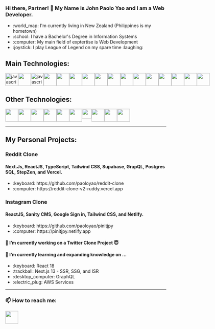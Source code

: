 ### Hi there, Partner! 👋 My Name is John Paolo Yao and I am a Web Developer.
<ul>
  <li>:world_map: I'm currently living in New Zealand (Philippines is my hometown)</li>
  <li>:school: I have a Bachelor's Degree in Information Systems</li>
  <li>:computer: My  main field of exptertise is Web Development</li>
  <li>:joystick: I play League of Legend on my spare time :laughing:</li>
</ul>

## Main Technologies:
<div style='display:flex'>
  <img src="https://ih1.redbubble.net/image.523773260.2241/flat,550x550,075,f.u4.jpg" alt="javascript" height="40" data-canonical-src="https://img.icons8.com/color/344/javascript--v1.png" height="40"  style="max-width: 100%;" />
  <img src="https://blog.jeremylikness.com/blog/2019-03-05_typescript-for-javascript-developers-by-refactoring-part-1-of-2/images/1.jpeg" height="40" style="max-width: 100%;" />
  <img src="https://logos-download.com/wp-content/uploads/2019/01/JavaScript_Logo.png" alt="javascript" height="40" data-canonical-src="https://img.icons8.com/color/344/javascript--v1.png" height="40" style="max-width: 100%;" />
  <img src="https://opencollective-production.s3.us-west-1.amazonaws.com/ada636e0-395b-11ea-8ab7-b3f0317bbc7c.png" style="max-width: 100%;" height="40" />
  <img src="https://logos-download.com/wp-content/uploads/2017/07/HTML5_badge.png" style="max-width: 100%;" height="40" />
  <img src="https://cdn.freebiesupply.com/logos/large/2x/css3-logo-png-transparent.png" style="max-width: 100%;" height="40" />
  <img src="https://e7.pngegg.com/pngimages/662/163/png-clipart-jquery-logo-web-development-jquery-ui-javascript-computer-icons-jqlogo-emblem-label.png" style="max-width: 100%;" height="40" />
  <img src="https://logos-world.net/wp-content/uploads/2021/02/Jira-Emblem.png" style="max-width: 100%;" height="40" />
  <img src="https://juncotic.com/wp-content/uploads/2019/08/yii2logo.png" style="max-width: 100%;" height="40" />
  <img src="https://logos-download.com/wp-content/uploads/2016/09/PHP_logo.png" style="max-width: 100%;" height="40" />
  <img src="https://www.secret-source.eu/wp-content/uploads/2017/11/Laravel-logo.jpg" style="max-width: 100%;" height="40" />
  <img src="https://coder.clothing/images/stories/virtuemart/product/vuejs-logo.png" style="max-width: 100%;" height="40" />
  <img src="https://mpng.subpng.com/20180411/wre/kisspng-mysql-database-web-development-computer-software-dolphin-5ace280ea31a78.1388980015234601106681.jpg" style="max-width: 100%;" height="40" />
<img src="https://womeninsaleseverywhere.com/wp-content/uploads/2018/09/segment-logo.png" style="max-width: 100%;" height="40" />
<img src="https://freevector.co/wp-content/uploads/2012/06/codeigniter.png" style="max-width: 100%;" height="40" />
<img src="https://toppng.com/public/uploads/preview/bootstrap-featured-image-bootstrap-3-logo-11563293130teouf93qpu.png" style="max-width: 100%;" height="40" />
</div>

## Other Technologies:
<div style='display:flex;align-items:"center"'>
<img src="https://hendrixer.github.io/nextjs-course/44f073f9132a0459819eae6afa5b3807/next_with_bg.svg" style="max-width: 100%;" height="40" />
<img src="https://cms-assets.tutsplus.com/uploads/users/34/posts/29738/preview_image/nodejs-expressjs.jpg" style="max-width: 100%;" height="40" />
<img src="https://tailwindcss.andredemos.ca/img/twitter/tailwind_logo.jpg" style="max-width: 100%;" height="40" />
<img src="https://bs-uploads.toptal.io/blackfish-uploads/skill_page/content/logo_file/logo/6212/GraphQL_Logo.svg-490ae3deb7c0f056c849d7463fb8ab39.png" style="max-width: 100%;" height="40" />
<img src="https://logonoid.com/images/postgresql-logo.png" style="max-width: 100%;" height="40" />
<img src="https://static.platzi.com/media/user_upload/22-Styled%20Components-953e1945-906c-4764-81a0-25436f5603ca.jpg" style="max-width: 100%;" height="40" />
<img src="https://stepzen.com/images/logo.svg" style="max-width: 100%;" height="30" />
<img src="https://res.cloudinary.com/practicaldev/image/fetch/s---1zZlXx3--/c_fill,f_auto,fl_progressive,h_320,q_auto,w_320/https://dev-to-uploads.s3.amazonaws.com/uploads/organization/profile_image/1968/c0dbe341-1d94-4192-a93b-921519678894.png" style="max-width: 100%;" height="40" />
<img src="https://1000marcas.net/wp-content/uploads/2020/10/Google-Analytics-Logo.jpg" style="max-width: 100%;" height="40" />
<img src="https://daks2k3a4ib2z.cloudfront.net/591c03efc7fff47e9216373a/591c03efc7fff47e9216377b_[adaptive]logo-tag-manager-min.png" style="max-width: 100%;" height="40" />
</div>

---

## My Personal Projects:
### Reddit Clone
#### Next.Js, ReactJS, TypeScript, Tailwind CSS, Supabase, GrapQL, Postgres SQL, StepZen, and Vercel.
<ul>
<li>:keyboard: https://github.com/paoloyao/reddit-clone</li>
<li>:computer: https://reddit-clone-v2-ruddy.vercel.app</li>
</ul>

### Instagram Clone
#### ReactJS, Sanity CMS, Google Sign in, Tailwind CSS, and Netlify.
<ul>
<li>:keyboard: https://github.com/paoloyao/pinitjpy</li>
<li>:computer: https://pinitjpy.netlify.app</li>
</ul>

#### 🔭 I’m currently working on a Twitter Clone Project :innocent:
#### 🌱 I’m currently learning and expanding knowledge on ...
<ul>
<li>:keyboard: React 18</li>
<li>:trackball: Next.js 13 - SSR, SSG, and ISR</li>
<li>:desktop_computer: GraphQL</li>
<li>:electric_plug: AWS Services</li>
</ul>

---

### 📫 How to reach me:
<a href='https://www.linkedin.com/in/john-paolo-yao-060037182/'>
  <img src="https://logospng.org/download/linkedin/logo-linkedin-icon-2048.png" style="max-width: 100%;" height="40" />

<!--
**paoloyao/paoloyao** is a ✨ _special_ ✨ repository because its `README.md` (this file) appears on your GitHub profile.

Here are some ideas to get you started:

- 🔭 I’m currently working on ...
- 🌱 I’m currently learning ...
- 👯 I’m looking to collaborate on ...
- 🤔 I’m looking for help with ...
- 💬 Ask me about ...
- 📫 How to reach me: ...
- 😄 Pronouns: ...
- ⚡ Fun fact: ...
-->
